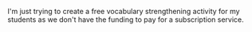 I'm just trying to create a free vocabulary strengthening activity for my students as we don't have the funding to pay for a subscription service. 
